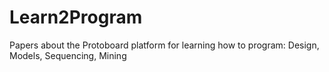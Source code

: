 # Learn2Program
Papers about the Protoboard platform for learning how to program: Design, Models, Sequencing, Mining
